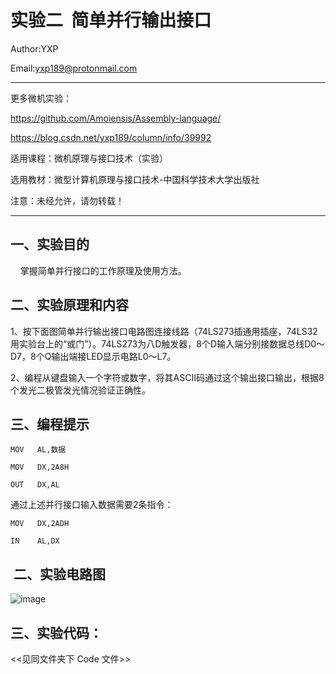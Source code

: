 实验二  简单并行输出接口
===============================================================
Author:YXP

Email:yxp189@protonmail.com
***************************************************************
更多微机实验：

https://github.com/Amoiensis/Assembly-language/

https://blog.csdn.net/yxp189/column/info/39992

适用课程：微机原理与接口技术（实验）

选用教材：微型计算机原理与接口技术-中国科学技术大学出版社

注意：未经允许，请勿转载！
***************************************************************

一、实验目的
-----------------------------------------------------------------

    掌握简单并行接口的工作原理及使用方法。

二、实验原理和内容
-----------------------------------------------------------------

1、按下面图简单并行输出接口电路图连接线路（74LS273插通用插座，74LS32用实验台上的“或门”）。74LS273为八D触发器，8个D输入端分别接数据总线D0～D7，8个Q输出端接LED显示电路L0～L7。

2、编程从键盘输入一个字符或数字，将其ASCⅡ码通过这个输出接口输出，根据8个发光二极管发光情况验证正确性。

三、编程提示
-----------------------------------------------------------------

    MOV   AL,数据

    MOV   DX,2A8H

    OUT   DX,AL
    
通过上述并行接口输入数据需要2条指令：

    MOV   DX,2ADH
    
    IN    AL,DX     

 二、实验电路图
 -----------------------------------------------------------------
 
 ![image](https://github.com/Amoiensis/Assembly-language/blob/master/image/并行输入-2.png)
    
三、实验代码：   
-----------------------------------------------------------------
     
 <<见同文件夹下 Code 文件>>
 
